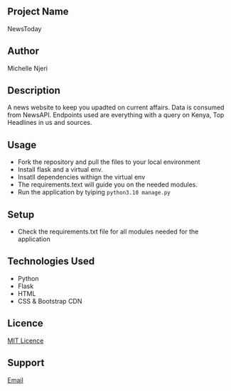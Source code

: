 ## Project Name
NewsToday

## Author
Michelle Njeri

## Description
A news website to keep you upadted on current affairs. Data is consumed from NewsAPI. 
Endpoints used are everything with a query on Kenya, Top Headlines in us and sources. 

## Usage
* Fork the repository and pull the files to your local environment
* Install flask and a virtual env.
* Insatll dependencies withign the virtual env
* The requirements.text will guide you on the needed modules. 
* Run the application by tyiping `python3.10 manage.py`

## Setup
* Check the requirements.txt file for all modules needed for the application


## Technologies Used
* Python
* Flask
* HTML
* CSS & Bootstrap CDN

## Licence
[MIT Licence](https://github.com/vantablanta/news_app/blob/master/LICENSE)

## Support
[Email](mailto:vantablanta@gmail.com)
